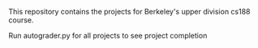 This repository contains the projects for Berkeley's upper division cs188 course.

Run autograder.py for all projects to see project completion
